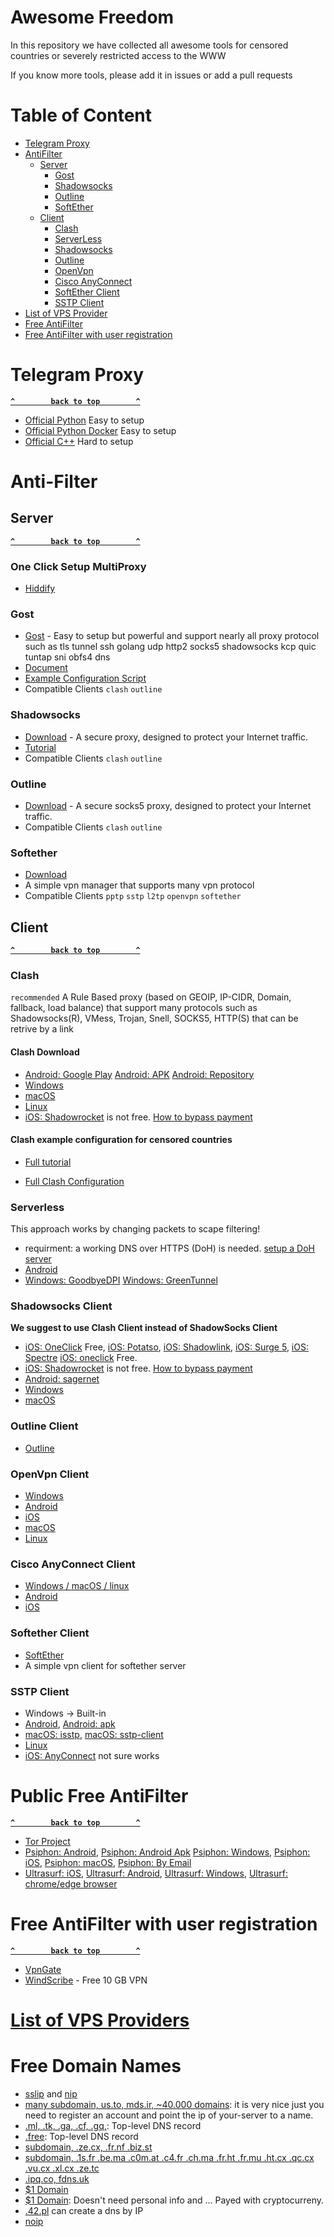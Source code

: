 # Awesome Freedom
In this repository we have collected all awesome tools for censored countries or severely restricted access to the WWW

If you know more tools, please add it in issues or add a pull requests

# Table of Content
- [Telegram Proxy](#telegram-proxy)
- [AntiFilter](#anti-filter)
  - [Server](#server)
    - [Gost](#gost)
    - [Shadowsocks](#shadowsocks)
    - [Outline](#outline)
    - [SoftEther](#softether)
  - [Client](#client)
    - [Clash](#clash)
    - [ServerLess](#serverless)
    - [Shadowsocks](#shadowsocks-client)
    - [Outline](#outline-client)
    - [OpenVpn](#openvpn-client)
    - [Cisco AnyConnect](#cisco-anyconnect-client)
    - [SoftEther Client](#softether-client)
    - [SSTP Client](#sstp-client)
- [List of VPS Provider](vps-providers.md)
- [Free AntiFilter](#free-antifilter)
- [Free AntiFilter with user registration](#free-antiFilter-with-user-registration)

# Telegram Proxy
 **[`^        back to top        ^`](#table-of-content)**
 - [Official Python](https://github.com/alexbers/mtprotoproxy) Easy to setup
 - [Official Python Docker](https://hub.docker.com/r/alexbers/mtprotoproxy) Easy to setup
 - [Official C++](https://github.com/TelegramMessenger/MTProxy) Hard to setup
 
# Anti-Filter
## Server
**[`^        back to top        ^`](#table-of-content)**
### One Click Setup MultiProxy
- [Hiddify](https://hiddify.github.io/setup-proxy-one-click.html)
### Gost
- [Gost](https://github.com/ginuerzh/gost) - Easy to setup but powerful and support nearly all proxy protocol such as tls tunnel ssh golang udp http2 socks5 shadowsocks kcp quic tuntap sni obfs4 dns 
- [Document](https://v2.gost.run/en/)
- [Example Configuration Script](https://github.com/hiddify/config/blob/main/gost/setup_gost.sh)
- Compatible Clients `clash` `outline`
### Shadowsocks
- [Download](https://shadowsocks.org/en/index.html) - A secure proxy, designed to protect your Internet traffic.
- [Tutorial](https://github.com/WeAreMahsaAmini/FreeInternet)
- Compatible Clients `clash` `outline`
### Outline
- [Download](https://getoutline.org/fa/get-started/#step-1) - A secure socks5 proxy, designed to protect your Internet traffic. 
- Compatible Clients `clash` `outline`
### Softether
- [Download](https://www.softether-download.com/en.aspx?product=softether) 
- A simple vpn manager that supports many vpn protocol
- Compatible Clients `pptp` `sstp` `l2tp` `openvpn` `softether`


## Client
**[`^        back to top        ^`](#table-of-content)**
### Clash 
`recommended`
 A Rule Based proxy (based on GEOIP, IP-CIDR, Domain, fallback, load balance) that support many protocols such as Shadowsocks(R), VMess, Trojan, Snell, SOCKS5, HTTP(S) that can be retrive by a link
 #### Clash Download
- [Android: Google Play](https://play.google.com/store/apps/details?id=com.github.kr328.clash) [Android: APK](https://github.com/Kr328/ClashForAndroid/releases/download/v2.5.11/cfa-2.5.11-premium-universal-release.apk) [Android: Repository](https://github.com/Kr328/ClashForAndroid)
- [Windows](https://github.com/Fndroid/clash_for_windows_pkg/releases/download/0.20.4/Clash.for.Windows.Setup.0.20.4.exe)
- [macOS](https://github.com/Fndroid/clash_for_windows_pkg/releases/download/0.20.4/Clash.for.Windows-0.20.4.dmg) 
- [Linux](https://github.com/Fndroid/clash_for_windows_pkg/releases/download/0.20.5/Clash.for.Windows-0.20.5-x64-linux.tar.gz)
- [iOS: Shadowrocket](https://apps.apple.com/us/app/shadowrocket/id932747118?platform=iphone) is not free. [How to bypass payment](https://github.com/WeAreMahsaAmini/FreeInternet/blob/main/README.md#ios)  

<!--- [iOS: Stash not free](https://apps.apple.com/app/stash/id1596063349?platform=iphone) not free-->
 
 #### Clash example configuration for censored countries
 - [Full tutorial](https://lancellc.gitbook.io/clash)

 - [Full Clash Configuration](https://dreamacro.github.io/clash/configuration/configuration-reference.html)

### Serverless 
This approach works by changing packets to scape filtering! 
- requirment: a working DNS over HTTPS (DoH) is needed. [setup a DoH server]()
- [Android](https://github.com/zhenyolka/DPITunnel-android)
- [Windows: GoodbyeDPI](https://github.com/ValdikSS/GoodbyeDPI) [Windows: GreenTunnel](https://github.com/SadeghHayeri/GreenTunnel)

### Shadowsocks Client
 **We suggest to use Clash Client instead of ShadowSocks Client**
- [iOS: OneClick](https://apps.apple.com/us/app/id1545555197) Free, 
[iOS: Potatso](https://apps.apple.com/app/potatso-lite/id1239860606), [iOS: Shadowlink](https://apps.apple.com/us/app/shadowlink-shadowsocks-vpn/id1439686518),  [iOS: Surge 5](https://apps.apple.com/us/app/id1442620678), [iOS: Spectre](https://apps.apple.com/us/app/spectre-vpn/id1508712998) [iOS: oneclick](https://apps.apple.com/us/app/oneclick-safe-easy-fast/id1545555197) Free.
- [iOS: Shadowrocket](https://apps.apple.com/us/app/shadowrocket/id932747118) is not free. [How to bypass payment](https://github.com/WeAreMahsaAmini/FreeInternet/blob/main/guides/shadowsocks-v2ray-tls/how-to-connect.md#%D8%A2%DB%8C%D9%81%D9%88%D9%86-%D9%88-%D8%A2%DB%8C%D9%BE%D8%AF)
- [Android: sagernet](https://play.google.com/store/apps/details?id=io.nekohasekai.sagernet&hl=en&gl=US)
- [Windows](https://github.com/shadowsocks/shadowsocks-windows/releases)
- [macOS](https://github.com/shadowsocks/shadowsocks-windows/releases)

### Outline Client
- [Outline](https://getoutline.org/fa/get-started/#step-3)

### OpenVpn Client
- [Windows](https://openvpn.net/community-downloads/)
- [Android](https://play.google.com/store/apps/details?id=de.blinkt.openvpn)
- [iOS](https://apps.apple.com/fr/app/openvpn-connect/id590379981)
- [macOS](https://openvpn.net/client-connect-vpn-for-mac-os/)
- [Linux](https://openvpn.net/cloud-docs/openvpn-3-client-for-linux/)

### Cisco AnyConnect Client
- [Windows / macOS / linux](https://software.cisco.com/download/home/286281283/type/282364313/release/4.10.05111)
- [Android](https://play.google.com/store/apps/details?id=com.cisco.anyconnect.vpn.android.avf&hl=en&gl=US)
- [iOS](https://apps.apple.com/us/app/cisco-secure-client/id1135064690?platform=iphone)

### Softether Client
- [SoftEther](https://www.softether-download.com/en.aspx?product=softether) 
- A simple vpn client for softether server
### SSTP Client
- Windows -> Built-in
- [Android](https://play.google.com/store/apps/details?id=kittoku.osc&hl=en&gl=US), [Android: apk](https://github.com/kittoku/Open-SSTP-Client/releases/download/v1.5.5/osc-1.5.5.apk)
- [macOS: isstp](https://github.com/axot/isstp), [macOS: sstp-client](https://gitlab.com/eivnaes/sstp-client)
- [Linux](https://gitlab.com/eivnaes/sstp-client)
- [iOS: AnyConnect](https://apps.apple.com/us/app/cisco-anyconnect/id1135064690) not sure works


# Public Free AntiFilter
**[`^        back to top        ^`](#table-of-content)**
- [Tor Project](https://snowflake.torproject.org/)
- [Psiphon: Android](https://play.google.com/store/apps/details?id=com.psiphon3.subscription), [Psiphon: Android Apk](https://psiphon.ca/PsiphonAndroid.apk) [Psiphon: Windows](https://psiphon.ca/psiphon3.exe), [Psiphon: iOS](https://apps.apple.com/app/psiphon/id1276263909), [Psiphon: macOS](https://apps.apple.com/app/psiphon/id1276263909), [Psiphon: By Email](mailto:get@psiphon3.com)
- [Ultrasurf: iOS](https://apps.apple.com/us/app/ultrasurf-vpn/id1563051300), [Ultrasurf: Android](https://play.google.com/store/apps/details?id=us.ultrasurf.mobile.ultrasurf&hl=en_US&gl=US), [Ultrasurf: Windows](https://ultrasurf.us/download/usf.zip), [Ultrasurf: chrome/edge browser](https://chrome.google.com/webstore/detail/ultrasurf-security-privac/mjnbclmflcpookeapghfhapeffmpodij)

# Free AntiFilter with user registration
**[`^        back to top        ^`](#table-of-content)**
- [VpnGate](https://www.vpngate.net/en/)
- [WindScribe](https://windscribe.com) - Free 10 GB VPN

# [List of VPS Providers](vps-providers.md)

# Free Domain Names
- [sslip](https://sslip.io/) and [nip](https://nip.io)
- [many subdomain, us.to, mds.ir, ~40.000 domains](https://freedns.afraid.org/): it is very nice just you need to register an account and point the ip of your-server to a name.
- [.ml, .tk, .ga, .cf, .gq,](https://freenom.com): Top-level DNS record
- [.free](https://nic.free): Top-level DNS record
- [subdomain, .ze.cx, .fr.nf .biz.st](https://www.nom.za/)
- [subdomain, .1s.fr .be.ma .c0m.at .c4.fr .ch.ma .fr.ht .fr.mu .ht.cx .qc.cx .vu.cx .xl.cx .ze.tc](https://www.venez.fr/)
- [.ipq.co, fdns.uk](https://www.ipq.co/)
- [$1 Domain](https://www.namecheap.com/promos/99-cent-domain-names/)
- [$1 Domain](https://www.hostinger.com/domain-name-search): Doesn't need personal info and ... Payed with cryptocurreny.
- [.42.pl](freedns.42.pl)  can create a dns by IP
- [noip](https://www.noip.com/)
